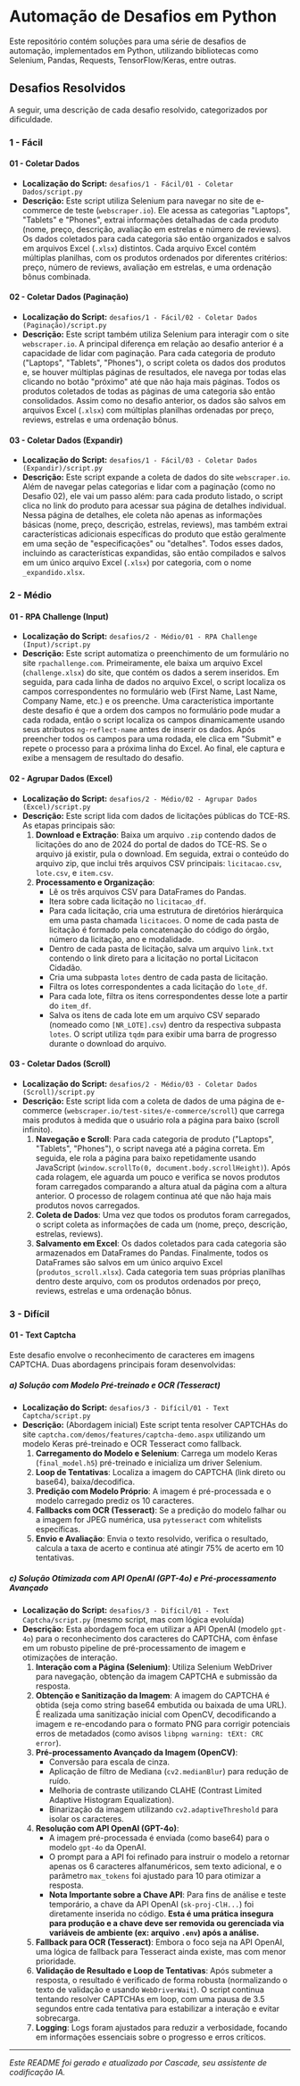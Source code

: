 # Automação de Desafios em Python

Este repositório contém soluções para uma série de desafios de automação, implementados em Python, utilizando bibliotecas como Selenium, Pandas, Requests, TensorFlow/Keras, entre outras.

## Desafios Resolvidos

A seguir, uma descrição de cada desafio resolvido, categorizados por dificuldade.

### 1 - Fácil

#### 01 - Coletar Dados
*   **Localização do Script:** `desafios/1 - Fácil/01 - Coletar Dados/script.py`
*   **Descrição:** Este script utiliza Selenium para navegar no site de e-commerce de teste (`webscraper.io`). Ele acessa as categorias "Laptops", "Tablets" e "Phones", extrai informações detalhadas de cada produto (nome, preço, descrição, avaliação em estrelas e número de reviews). Os dados coletados para cada categoria são então organizados e salvos em arquivos Excel (`.xlsx`) distintos. Cada arquivo Excel contém múltiplas planilhas, com os produtos ordenados por diferentes critérios: preço, número de reviews, avaliação em estrelas, e uma ordenação bônus combinada.

#### 02 - Coletar Dados (Paginação)
*   **Localização do Script:** `desafios/1 - Fácil/02 - Coletar Dados (Paginação)/script.py`
*   **Descrição:** Este script também utiliza Selenium para interagir com o site `webscraper.io`. A principal diferença em relação ao desafio anterior é a capacidade de lidar com paginação. Para cada categoria de produto ("Laptops", "Tablets", "Phones"), o script coleta os dados dos produtos e, se houver múltiplas páginas de resultados, ele navega por todas elas clicando no botão "próximo" até que não haja mais páginas. Todos os produtos coletados de todas as páginas de uma categoria são então consolidados. Assim como no desafio anterior, os dados são salvos em arquivos Excel (`.xlsx`) com múltiplas planilhas ordenadas por preço, reviews, estrelas e uma ordenação bônus.

#### 03 - Coletar Dados (Expandir)
*   **Localização do Script:** `desafios/1 - Fácil/03 - Coletar Dados (Expandir)/script.py`
*   **Descrição:** Este script expande a coleta de dados do site `webscraper.io`. Além de navegar pelas categorias e lidar com a paginação (como no Desafio 02), ele vai um passo além: para cada produto listado, o script clica no link do produto para acessar sua página de detalhes individual. Nessa página de detalhes, ele coleta não apenas as informações básicas (nome, preço, descrição, estrelas, reviews), mas também extrai características adicionais específicas do produto que estão geralmente em uma seção de "especificações" ou "detalhes". Todos esses dados, incluindo as características expandidas, são então compilados e salvos em um único arquivo Excel (`.xlsx`) por categoria, com o nome `_expandido.xlsx`.

### 2 - Médio

#### 01 - RPA Challenge (Input)
*   **Localização do Script:** `desafios/2 - Médio/01 - RPA Challenge (Input)/script.py`
*   **Descrição:** Este script automatiza o preenchimento de um formulário no site `rpachallenge.com`. Primeiramente, ele baixa um arquivo Excel (`challenge.xlsx`) do site, que contém os dados a serem inseridos. Em seguida, para cada linha de dados no arquivo Excel, o script localiza os campos correspondentes no formulário web (First Name, Last Name, Company Name, etc.) e os preenche. Uma característica importante deste desafio é que a ordem dos campos no formulário pode mudar a cada rodada, então o script localiza os campos dinamicamente usando seus atributos `ng-reflect-name` antes de inserir os dados. Após preencher todos os campos para uma rodada, ele clica em "Submit" e repete o processo para a próxima linha do Excel. Ao final, ele captura e exibe a mensagem de resultado do desafio.

#### 02 - Agrupar Dados (Excel)
*   **Localização do Script:** `desafios/2 - Médio/02 - Agrupar Dados (Excel)/script.py`
*   **Descrição:** Este script lida com dados de licitações públicas do TCE-RS. As etapas principais são:
    1.  **Download e Extração**: Baixa um arquivo `.zip` contendo dados de licitações do ano de 2024 do portal de dados do TCE-RS. Se o arquivo já existir, pula o download. Em seguida, extrai o conteúdo do arquivo zip, que inclui três arquivos CSV principais: `licitacao.csv`, `lote.csv`, e `item.csv`.
    2.  **Processamento e Organização**:
        *   Lê os três arquivos CSV para DataFrames do Pandas.
        *   Itera sobre cada licitação no `licitacao_df`.
        *   Para cada licitação, cria uma estrutura de diretórios hierárquica em uma pasta chamada `licitacoes`. O nome de cada pasta de licitação é formado pela concatenação do código do órgão, número da licitação, ano e modalidade.
        *   Dentro de cada pasta de licitação, salva um arquivo `link.txt` contendo o link direto para a licitação no portal Licitacon Cidadão.
        *   Cria uma subpasta `lotes` dentro de cada pasta de licitação.
        *   Filtra os lotes correspondentes a cada licitação do `lote_df`.
        *   Para cada lote, filtra os itens correspondentes desse lote a partir do `item_df`.
        *   Salva os itens de cada lote em um arquivo CSV separado (nomeado como `[NR_LOTE].csv`) dentro da respectiva subpasta `lotes`.
    O script utiliza `tqdm` para exibir uma barra de progresso durante o download do arquivo.

#### 03 - Coletar Dados (Scroll)
*   **Localização do Script:** `desafios/2 - Médio/03 - Coletar Dados (Scroll)/script.py`
*   **Descrição:** Este script lida com a coleta de dados de uma página de e-commerce (`webscraper.io/test-sites/e-commerce/scroll`) que carrega mais produtos à medida que o usuário rola a página para baixo (scroll infinito).
    1.  **Navegação e Scroll**: Para cada categoria de produto ("Laptops", "Tablets", "Phones"), o script navega até a página correta. Em seguida, ele rola a página para baixo repetidamente usando JavaScript (`window.scrollTo(0, document.body.scrollHeight)`). Após cada rolagem, ele aguarda um pouco e verifica se novos produtos foram carregados comparando a altura atual da página com a altura anterior. O processo de rolagem continua até que não haja mais produtos novos carregados.
    2.  **Coleta de Dados**: Uma vez que todos os produtos foram carregados, o script coleta as informações de cada um (nome, preço, descrição, estrelas, reviews).
    3.  **Salvamento em Excel**: Os dados coletados para cada categoria são armazenados em DataFrames do Pandas. Finalmente, todos os DataFrames são salvos em um único arquivo Excel (`produtos_scroll.xlsx`). Cada categoria tem suas próprias planilhas dentro deste arquivo, com os produtos ordenados por preço, reviews, estrelas e uma ordenação bônus.

### 3 - Difícil

#### 01 - Text Captcha

Este desafio envolve o reconhecimento de caracteres em imagens CAPTCHA. Duas abordagens principais foram desenvolvidas:

##### a) Solução com Modelo Pré-treinado e OCR (Tesseract)
*   **Localização do Script:** `desafios/3 - Difícil/01 - Text Captcha/script.py`
*   **Descrição:** (Abordagem inicial) Este script tenta resolver CAPTCHAs do site `captcha.com/demos/features/captcha-demo.aspx` utilizando um modelo Keras pré-treinado e OCR Tesseract como fallback.
    1.  **Carregamento do Modelo e Selenium**: Carrega um modelo Keras (`final_model.h5`) pré-treinado e inicializa um driver Selenium.
    2.  **Loop de Tentativas**: Localiza a imagem do CAPTCHA (link direto ou base64), baixa/decodifica.
    3.  **Predição com Modelo Próprio**: A imagem é pré-processada e o modelo carregado prediz os 10 caracteres.
    4.  **Fallbacks com OCR (Tesseract)**: Se a predição do modelo falhar ou a imagem for JPEG numérica, usa `pytesseract` com whitelists específicas.
    5.  **Envio e Avaliação**: Envia o texto resolvido, verifica o resultado, calcula a taxa de acerto e continua até atingir 75% de acerto em 10 tentativas.

##### c) Solução Otimizada com API OpenAI (GPT-4o) e Pré-processamento Avançado
*   **Localização do Script:** `desafios/3 - Difícil/01 - Text Captcha/script.py` (mesmo script, mas com lógica evoluída)
*   **Descrição:** Esta abordagem foca em utilizar a API OpenAI (modelo `gpt-4o`) para o reconhecimento dos caracteres do CAPTCHA, com ênfase em um robusto pipeline de pré-processamento de imagem e otimizações de interação.
    1.  **Interação com a Página (Selenium)**: Utiliza Selenium WebDriver para navegação, obtenção da imagem CAPTCHA e submissão da resposta.
    2.  **Obtenção e Sanitização da Imagem**: A imagem do CAPTCHA é obtida (seja como string base64 embutida ou baixada de uma URL). É realizada uma sanitização inicial com OpenCV, decodificando a imagem e re-encodando para o formato PNG para corrigir potenciais erros de metadados (como avisos `libpng warning: tEXt: CRC error`).
    3.  **Pré-processamento Avançado da Imagem (OpenCV)**:
        *   Conversão para escala de cinza.
        *   Aplicação de filtro de Mediana (`cv2.medianBlur`) para redução de ruído.
        *   Melhoria de contraste utilizando CLAHE (Contrast Limited Adaptive Histogram Equalization).
        *   Binarização da imagem utilizando `cv2.adaptiveThreshold` para isolar os caracteres.
    4.  **Resolução com API OpenAI (GPT-4o)**:
        *   A imagem pré-processada é enviada (como base64) para o modelo `gpt-4o` da OpenAI.
        *   O prompt para a API foi refinado para instruir o modelo a retornar apenas os 6 caracteres alfanuméricos, sem texto adicional, e o parâmetro `max_tokens` foi ajustado para 10 para otimizar a resposta.
        *   **Nota Importante sobre a Chave API**: Para fins de análise e teste temporário, a chave da API OpenAI (`sk-proj-ClH...`) foi diretamente inserida no código. **Esta é uma prática insegura para produção e a chave deve ser removida ou gerenciada via variáveis de ambiente (ex: arquivo `.env`) após a análise.**
    5.  **Fallback para OCR (Tesseract)**: Embora o foco seja na API OpenAI, uma lógica de fallback para Tesseract ainda existe, mas com menor prioridade.
    6.  **Validação de Resultado e Loop de Tentativas**: Após submeter a resposta, o resultado é verificado de forma robusta (normalizando o texto de validação e usando `WebDriverWait`). O script continua tentando resolver CAPTCHAs em loop, com uma pausa de 3.5 segundos entre cada tentativa para estabilizar a interação e evitar sobrecarga.
    7.  **Logging**: Logs foram ajustados para reduzir a verbosidade, focando em informações essenciais sobre o progresso e erros críticos.
---
*Este README foi gerado e atualizado por Cascade, seu assistente de codificação IA.*
